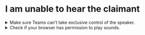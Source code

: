 <h1 id="unable_hear_claimant">I am unable to hear the claimant</h1>

<details>
<summary id="exclusive_control">Make sure Teams can’t take exclusive control of the speaker.</summary>

<p>
1. Search for Control Panel in the Windows search bar and open it up
</p>

![Control Panel](./control_panel.jpg)

<p>
2. In the top right, switch to View by: Large icons
</p>

![Control Panel Large Icons](./control_panel_switch_to_large_icons.jpg)

<p>
3. Click on Sound
</p>

![Control Panel Sound](./control_panel_sound.jpg)

<p>
4. On Playback tab, right click the active output device (for example, in the below screenshot, the active device with the green checkmark is the Airpods Pro)
</p>

![Control Panel Sound Playback Tab](./sound_playback_tab1.jpg)

<p>
5. Go to Properties
</p>

![Control Panel Sound Properties](./sound_playback_tab2.jpg)

<p>
6. Go to Advanced tab and Uncheck "Allow applications to take exclusive control of this device".
</p>

![Control Panel Sound Properties Advanced Tab](./sound_playback_advanced.jpg)

<p>
7. Click OK
</p>

![Control Panel Sound Properties Advanced Tab 2](./sound_playback_advanced2.jpg)

</details>

<details>
<summary id="browser_permission_sound">Check if your browser has permission to play sounds.</summary>

<p>
1. In the Windows search bar, search for “Sound mixer options”
</p>

![Search for Sound Mixer Options](./sound_mixer_options1.jpg)

<p>
2. Ensure that your browser setting is unmuted and at a sufficient volume level (below screenshot is for Chrome, if you are using different browser such as Firefox, make sure that is unmuted)
</p>

![Sound Mixer Options Page](./sound_mixer_options2.jpg)

<p>
3. Change the input and output of the browser to your specific headset (example below is for AirPods, yours may be different)
</p>

![Sound Mixer Options Input Output Browser Volume](./sound_mixer_options3.jpg)

<p>
4. Also make sure the master volume is unmuted, at a sufficient volume level, and the input/output set to your headset (example below is for AirPods, yours may be different)
</p>

![Sound Mixer Options Input Output Master Volume](./sound_mixer_options4.jpg)

</details>